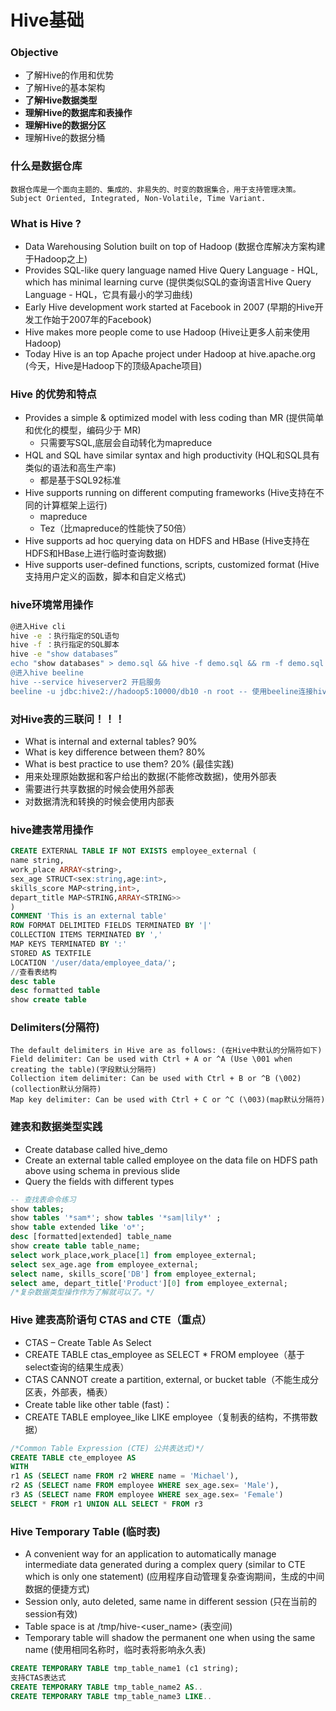 # Hive基础

### **Objective**
- 了解Hive的作用和优势
- 了解Hive的基本架构
- **了解Hive数据类型**
- **理解Hive的数据库和表操作**
- **理解Hive的数据分区**
- 理解Hive的数据分桶

### 什么是数据仓库

```
数据仓库是一个面向主题的、集成的、非易失的、时变的数据集合，用于支持管理决策。
Subject Oriented, Integrated, Non-Volatile, Time Variant.
```
### What is Hive ?
- Data Warehousing Solution built on top of Hadoop (数据仓库解决方案构建于Hadoop之上)
- Provides SQL-like query language named Hive Query Language - HQL, which has minimal learning
curve (提供类似SQL的查询语言Hive Query Language - HQL，它具有最小的学习曲线)
- Early Hive development work started at Facebook in 2007 (早期的Hive开发工作始于2007年的Facebook)
- Hive makes more people come to use Hadoop (Hive让更多人前来使用Hadoop)
- Today Hive is an top Apache project under Hadoop at hive.apache.org (今天，Hive是Hadoop下的顶级Apache项目)

### Hive 的优势和特点
- Provides a simple & optimized model with less coding than MR (提供简单和优化的模型，编码少于
MR)
    - 只需要写SQL,底层会自动转化为mapreduce
- HQL and SQL have similar syntax and high productivity (HQL和SQL具有类似的语法和高生产率)
    - 都是基于SQL92标准
- Hive supports running on different computing frameworks (Hive支持在不同的计算框架上运行)
    - mapreduce
    - Tez（比mapreduce的性能快了50倍）
- Hive supports ad hoc querying data on HDFS and HBase (Hive支持在HDFS和HBase上进行临时查询数据)
- Hive supports user-defined functions, scripts, customized format (Hive支持用户定义的函数，脚本和自定义格式)

### hive环境常用操作

```bash
@进入Hive cli
hive -e ：执行指定的SQL语句
hive -f ：执行指定的SQL脚本
hive -e "show databases”
echo "show databases" > demo.sql && hive -f demo.sql && rm -f demo.sql
@进入hive beeline
hive --service hiveserver2 开启服务
beeline -u jdbc:hive2://hadoop5:10000/db10 -n root -- 使用beeline连接hive
```

### 对Hive表的三联问！！！
- What is internal and external tables? 90%
- What is key difference between them? 80%
- What is best practice to use them? 20% (最佳实践)
- 用来处理原始数据和客户给出的数据(不能修改数据)，使用外部表
- 需要进行共享数据的时候会使用外部表
- 对数据清洗和转换的时候会使用内部表

### hive建表常用操作
```sql
CREATE EXTERNAL TABLE IF NOT EXISTS employee_external (
name string,
work_place ARRAY<string>,
sex_age STRUCT<sex:string,age:int>,
skills_score MAP<string,int>,
depart_title MAP<STRING,ARRAY<STRING>>
)
COMMENT 'This is an external table'
ROW FORMAT DELIMITED FIELDS TERMINATED BY '|'
COLLECTION ITEMS TERMINATED BY ','
MAP KEYS TERMINATED BY ':'
STORED AS TEXTFILE
LOCATION '/user/data/employee_data/';
//查看表结构
desc table
desc formatted table
show create table
```

### Delimiters(分隔符)
```
The default delimiters in Hive are as follows: (在Hive中默认的分隔符如下)
Field delimiter: Can be used with Ctrl + A or ^A (Use \001 when creating the table)(字段默认分隔符)
Collection item delimiter: Can be used with Ctrl + B or ^B (\002)(collection默认分隔符)
Map key delimiter: Can be used with Ctrl + C or ^C (\003)(map默认分隔符)
```

### 建表和数据类型实践

- Create database called hive_demo
-  Create an external table called employee on the data file on HDFS path above using schema in previous slide
- Query the fields with different types

```sql
-- 查找表命令练习
show tables;
show tables '*sam*'; show tables '*sam|lily*' ;
show table extended like 'o*';
desc [formatted|extended] table_name
show create table table_name;
select work_place,work_place[1] from employee_external;
select sex_age.age from employee_external;
select name, skills_score['DB'] from employee_external;
select ame, depart_title['Product'][0] from employee_external;
/*复杂数据类型操作作为了解就可以了。*/
```

### **Hive 建表高阶语句 CTAS and CTE（重点）**
- CTAS – Create Table As Select
- CREATE TABLE ctas_employee as SELECT * FROM employee（基于select查询的结果生成表）
- CTAS CANNOT create a partition, external, or bucket table（不能生成分区表，外部表，桶表）
- Create table like other table (fast)：
- CREATE TABLE employee_like LIKE employee（复制表的结构，不携带数据）

```sql
/*Common Table Expression (CTE) 公共表达式)*/
CREATE TABLE cte_employee AS
WITH
r1 AS (SELECT name FROM r2 WHERE name = 'Michael'),
r2 AS (SELECT name FROM employee WHERE sex_age.sex= 'Male'),
r3 AS (SELECT name FROM employee WHERE sex_age.sex= 'Female')
SELECT * FROM r1 UNION ALL SELECT * FROM r3
```

### Hive Temporary Table (临时表)

- A convenient way for an application to automatically manage intermediate data generated during a
complex query (similar to CTE which is only one statement) (应用程序自动管理复杂查询期间，生成的中间数据的便捷方式)
- Session only, auto deleted, same name in different session (只在当前的session有效)
- Table space is at /tmp/hive-<user_name> (表空间)
- Temporary table will shadow the permanent one when using the same name (使用相同名称时，临时表将影响永久表)

```sql
CREATE TEMPORARY TABLE tmp_table_name1 (c1 string);
支持CTAS表达式
CREATE TEMPORARY TABLE tmp_table_name2 AS..
CREATE TEMPORARY TABLE tmp_table_name3 LIKE..
```